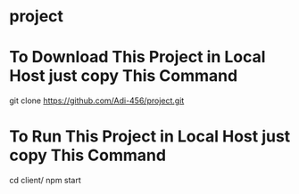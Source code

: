 # project

# To Download This Project in Local Host just copy This Command
git clone https://github.com/Adi-456/project.git

# To Run This Project in Local Host just copy This Command
cd client/
npm start
